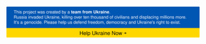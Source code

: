 [![Stand With Ukraine](https://raw.githubusercontent.com/vshymanskyy/StandWithUkraine/main/banner-direct-team.svg)](https://stand-with-ukraine.pp.ua)
